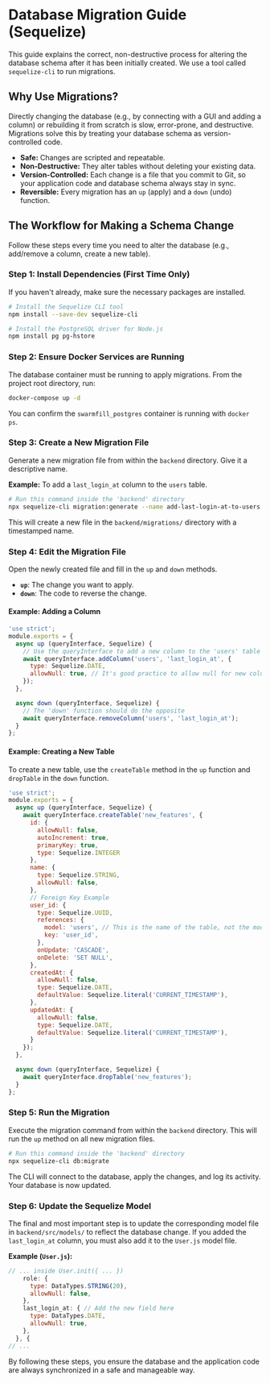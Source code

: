 # Database Migration Guide (Sequelize)

This guide explains the correct, non-destructive process for altering the database schema after it has been initially created. We use a tool called `sequelize-cli` to run migrations.

## Why Use Migrations?

Directly changing the database (e.g., by connecting with a GUI and adding a column) or rebuilding it from scratch is slow, error-prone, and destructive. Migrations solve this by treating your database schema as version-controlled code.

- **Safe:** Changes are scripted and repeatable.
- **Non-Destructive:** They alter tables without deleting your existing data.
- **Version-Controlled:** Each change is a file that you commit to Git, so your application code and database schema always stay in sync.
- **Reversible:** Every migration has an `up` (apply) and a `down` (undo) function.

## The Workflow for Making a Schema Change

Follow these steps every time you need to alter the database (e.g., add/remove a column, create a new table).

### Step 1: Install Dependencies (First Time Only)

If you haven't already, make sure the necessary packages are installed.

```bash
# Install the Sequelize CLI tool
npm install --save-dev sequelize-cli

# Install the PostgreSQL driver for Node.js
npm install pg pg-hstore
```

### Step 2: Ensure Docker Services are Running

The database container must be running to apply migrations. From the project root directory, run:

```bash
docker-compose up -d
```
You can confirm the `swarmfill_postgres` container is running with `docker ps`.

### Step 3: Create a New Migration File

Generate a new migration file from within the `backend` directory. Give it a descriptive name.

**Example:** To add a `last_login_at` column to the `users` table.

```bash
# Run this command inside the 'backend' directory
npx sequelize-cli migration:generate --name add-last-login-at-to-users
```
This will create a new file in the `backend/migrations/` directory with a timestamped name.

### Step 4: Edit the Migration File

Open the newly created file and fill in the `up` and `down` methods.

- **`up`**: The change you want to apply.
- **`down`**: The code to reverse the change.

#### Example: Adding a Column
```javascript
'use strict';
module.exports = {
  async up (queryInterface, Sequelize) {
    // Use the queryInterface to add a new column to the 'users' table
    await queryInterface.addColumn('users', 'last_login_at', {
      type: Sequelize.DATE,
      allowNull: true, // It's good practice to allow null for new columns
    });
  },

  async down (queryInterface, Sequelize) {
    // The 'down' function should do the opposite
    await queryInterface.removeColumn('users', 'last_login_at');
  }
};
```

#### Example: Creating a New Table
To create a new table, use the `createTable` method in the `up` function and `dropTable` in the `down` function.

```javascript
'use strict';
module.exports = {
  async up (queryInterface, Sequelize) {
    await queryInterface.createTable('new_features', {
      id: {
        allowNull: false,
        autoIncrement: true,
        primaryKey: true,
        type: Sequelize.INTEGER
      },
      name: {
        type: Sequelize.STRING,
        allowNull: false,
      },
      // Foreign Key Example
      user_id: {
        type: Sequelize.UUID,
        references: {
          model: 'users', // This is the name of the table, not the model
          key: 'user_id',
        },
        onUpdate: 'CASCADE',
        onDelete: 'SET NULL',
      },
      createdAt: {
        allowNull: false,
        type: Sequelize.DATE,
        defaultValue: Sequelize.literal('CURRENT_TIMESTAMP'),
      },
      updatedAt: {
        allowNull: false,
        type: Sequelize.DATE,
        defaultValue: Sequelize.literal('CURRENT_TIMESTAMP'),
      }
    });
  },

  async down (queryInterface, Sequelize) {
    await queryInterface.dropTable('new_features');
  }
};
```

### Step 5: Run the Migration

Execute the migration command from within the `backend` directory. This will run the `up` method on all new migration files.

```bash
# Run this command inside the 'backend' directory
npx sequelize-cli db:migrate
```
The CLI will connect to the database, apply the changes, and log its activity. Your database is now updated.

### Step 6: Update the Sequelize Model

The final and most important step is to update the corresponding model file in `backend/src/models/` to reflect the database change. If you added the `last_login_at` column, you must also add it to the `User.js` model file.

**Example (`User.js`):**
```javascript
// ... inside User.init({ ... })
    role: {
      type: DataTypes.STRING(20),
      allowNull: false,
    },
    last_login_at: { // Add the new field here
      type: DataTypes.DATE,
      allowNull: true,
    },
  }, {
// ...
```

By following these steps, you ensure the database and the application code are always synchronized in a safe and manageable way.
